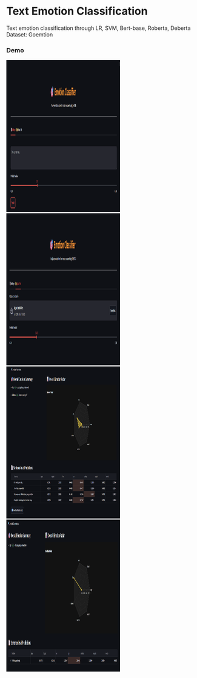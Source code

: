 # Text Emotion Classification

Text emotion classification through LR, SVM, Bert-base, Roberta, Deberta
Dataset: Goemtion

### Demo
<img src="image/Screenshot 2025-07-02 222907.png" alt="Screenshot 1" width="300" height="400">

<img src="image/Screenshot 2025-07-02 222917.png" alt="Screenshot 2" width="300" height="400">

<img src="image/Screenshot 2025-07-02 222818.png" alt="Screenshot 3" width="300" height="400">

<img src="image/Screenshot 2025-07-02 222849.png" alt="Screenshot 4" width="300" height="400">
